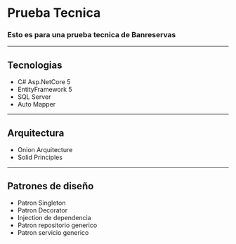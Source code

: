 # Prueba Tecnica
<h3>Esto es para una prueba tecnica de Banreservas</h3>
<hr></hr>
<h2>Tecnologias</h2>
<ul>
  <li>C# Asp.NetCore 5</li>
  <li>EntityFramework 5</li>
  <li>SQL Server</li>
  <li>Auto Mapper</li>
</ul>
<hr></hr>
<h2>Arquitectura</h2>
<ul>
  <li>Onion Arquitecture</li>
  <li>Solid Principles</li>
</ul>
<hr></hr>
<h2>Patrones de diseño</h2>
<ul>
  <li>Patron Singleton</li>
  <li>Patron Decorator</li>
  <li>Injection de dependencia</li>
  <li>Patron repositorio generico</li>
  <li>Patron servicio generico</li>
</ul>
